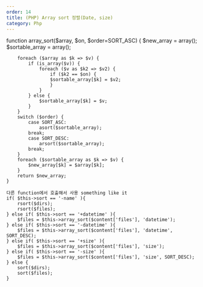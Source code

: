 ```yaml
---
order: 14
title: (PHP) Array sort 정렬(Date, size)
category: Php
---
```


function array_sort($array, $on, $order=SORT_ASC)
	{
	    $new_array = array();
	    $sortable_array = array();

	    foreach ($array as $k => $v) {
			if (is_array($v)) {
				foreach ($v as $k2 => $v2) {
					if ($k2 == $on) {						      
		      	    $sortable_array[$k] = $v2;
		       		}
				}
			} else {
				$sortable_array[$k] = $v;
			}		  
	    }
	    switch ($order) {
	        case SORT_ASC:
	            asort($sortable_array);                   
	        break;
	        case SORT_DESC:
	            arsort($sortable_array);
	        break;
	    }
	    foreach ($sortable_array as $k => $v) {
	        $new_array[$k] = $array[$k];
	    }
	    return $new_array;
	}
	
	다른 function에서 호출해서 사용 something like it
	if( $this->sort == '-name' ){				
		rsort($dirs);
		rsort($files);
	} else if( $this->sort == '+datetime' ){
		$files = $this->array_sort($content['files'], 'datetime');
	} else if( $this->sort == '-datetime' ){				
		$files = $this->array_sort($content['files'], 'datetime', SORT_DESC);
	} else if( $this->sort == '+size' ){
		$files = $this->array_sort($content['files'], 'size');
	} else if( $this->sort == '-size' ){				
		$files = $this->array_sort($content['files'], 'size', SORT_DESC);
	} else {
		sort($dirs);
		sort($files);
	}
